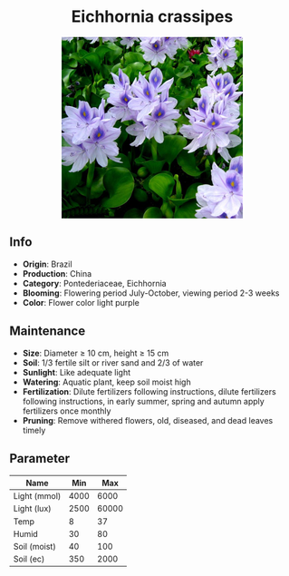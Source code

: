 <h1 align='center'>Eichhornia crassipes</h1>
<p align="center">
    <img 
        align='center'
        width='320'
        src="../images/eichhornia crassipes.png" 
        alt='Eichhornia crassipes' />
</p>

## Info

 - **Origin**: Brazil
 - **Production**: China
 - **Category**: Pontederiaceae, Eichhornia
 - **Blooming**: Flowering period July-October, viewing period 2-3 weeks
 - **Color**: Flower color light purple

## Maintenance

 - **Size**: Diameter ≥ 10 cm, height ≥ 15 cm
 - **Soil**: 1/3 fertile silt or river sand and 2/3 of water
 - **Sunlight**: Like adequate light
 - **Watering**: Aquatic plant, keep soil moist high
 - **Fertilization**: Dilute fertilizers following instructions, dilute fertilizers following instructions,  in early summer, spring and autumn apply fertilizers once monthly
 - **Pruning**: Remove withered flowers, old, diseased, and dead leaves timely

## Parameter

| Name         | Min  | Max   |
|--------------|------|-------|
| Light (mmol) | 4000 | 6000  |
| Light (lux)  | 2500 | 60000 |
| Temp         | 8    | 37    |
| Humid        | 30   | 80    |
| Soil (moist) | 40   | 100    |
| Soil (ec)    | 350  | 2000  |